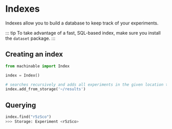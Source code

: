 # Indexes

Indexes allow you to build a database to keep track of your experiments. 

::: tip
To take advantage of a fast, SQL-based index, make sure you install the `dataset` package.
:::

## Creating an index

```python
from machinable import Index

index = Index()

# searches recursively and adds all experiments in the given location to the index
index.add_from_storage('~/results') 
```

## Querying

```python
index.find("r5zSco")
>>> Storage: Experiment <r5zSco>
```
